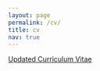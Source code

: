 ```yaml
---
layout: page
permalink: /cv/
title: cv
nav: true
---
```


<i class="fas fa-file"></i> <a class="link" href="{{ '/assets/pdf/CV.pdf' | prepend: site.baseurl | prepend: site.url }}">Updated Curriculum Vitae</a>

